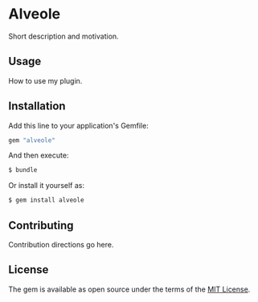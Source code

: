 # Alveole
Short description and motivation.

## Usage
How to use my plugin.

## Installation
Add this line to your application's Gemfile:

```ruby
gem "alveole"
```

And then execute:
```bash
$ bundle
```

Or install it yourself as:
```bash
$ gem install alveole
```

## Contributing
Contribution directions go here.

## License
The gem is available as open source under the terms of the [MIT License](https://opensource.org/licenses/MIT).

